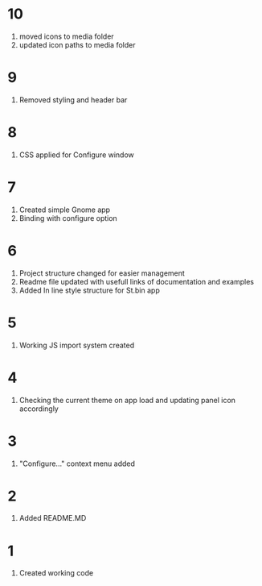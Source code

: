 # 10

1. moved icons to media folder
2. updated icon paths to media folder

# 9

1. Removed styling and header bar

# 8

1. CSS applied for Configure window

# 7

1. Created simple Gnome app
2. Binding with configure option

# 6

1. Project structure changed for easier management
2. Readme file updated with usefull links of documentation and examples
3. Added In line style structure for St.bin app

# 5

1. Working JS import system created

# 4

1. Checking the current theme on app load and updating panel icon accordingly

# 3

1. "Configure..." context menu added

# 2

1. Added README.MD

# 1

1. Created working code